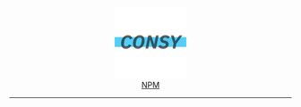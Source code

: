 <p align="center">
  <img width="128" src="https://github.com/ScarletFlash/consy/raw/main/assets/logo.png">
  <br>
  <a href="https://www.npmjs.com/package/consy" target="_blank">NPM</a>
</p>

---
